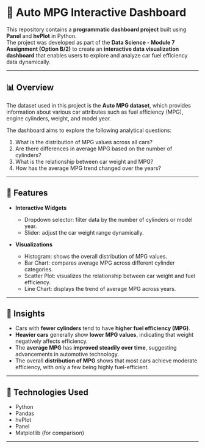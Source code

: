 # 🚗 Auto MPG Interactive Dashboard

This repository contains a **programmatic dashboard project** built using **Panel** and **hvPlot** in Python.  
The project was developed as part of the **Data Science - Module 7 Assignment (Option B/2)** to create an **interactive data visualization dashboard** that enables users to explore and analyze car fuel efficiency data dynamically.

---

## 📊 Overview

The dataset used in this project is the **Auto MPG dataset**, which provides information about various car attributes such as fuel efficiency (MPG), engine cylinders, weight, and model year.  

The dashboard aims to explore the following analytical questions:

1. What is the distribution of MPG values across all cars?  
2. Are there differences in average MPG based on the number of cylinders?  
3. What is the relationship between car weight and MPG?  
4. How has the average MPG trend changed over the years?

---

## 🧩 Features

- **Interactive Widgets**  
  - Dropdown selector: filter data by the number of cylinders or model year.  
  - Slider: adjust the car weight range dynamically.  

- **Visualizations**  
  - Histogram: shows the overall distribution of MPG values.  
  - Bar Chart: compares average MPG across different cylinder categories.  
  - Scatter Plot: visualizes the relationship between car weight and fuel efficiency.  
  - Line Chart: displays the trend of average MPG across years.  

---

## 🧠 Insights

- Cars with **fewer cylinders** tend to have **higher fuel efficiency (MPG)**.  
- **Heavier cars** generally show **lower MPG values**, indicating that weight negatively affects efficiency.  
- The **average MPG** has **improved steadily over time**, suggesting advancements in automotive technology.  
- The overall **distribution of MPG** shows that most cars achieve moderate efficiency, with only a few being highly fuel-efficient.

---

## 🧰 Technologies Used

- Python  
- Pandas  
- hvPlot  
- Panel  
- Matplotlib (for comparison)  

---

